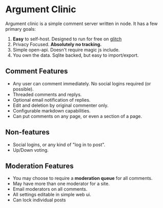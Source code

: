 Argument Clinic
===============

Argument clinic is a simple comment server written in node. It has a few primary goals:

1. **Easy** to self-host. Designed to run for free on [glitch](glitch.com)
2. Privacy Focused. **Absolutely no tracking.**
3. Simple open-api. Doesn't require magic js include.
4. You own the data. Sqlite backed, but easy to import/export.

Comment Features
-----

- Any user can comment immediately. No social logins required (or possible).
- Threaded comments and replys.
- Optional email notification of replies.
- Edit and deletion by original commenter only.
- Configurable markdown capabilities.
- Can put comments on any page, or even a section of a page.

Non-features
-----

- Social logins, or any kind of "log in to post". 
- Up/Down voting.

Moderation Features
-----

- You may choose to require a **moderation queue** for all comments.
- May have more than one moderator for a site.
- Email moderators on all comments.
- All settings editable in simple web ui.
- Can lock individual posts